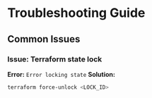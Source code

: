 # Troubleshooting Guide

## Common Issues

### Issue: Terraform state lock
**Error:** `Error locking state`
**Solution:**
```bash
terraform force-unlock <LOCK_ID>

